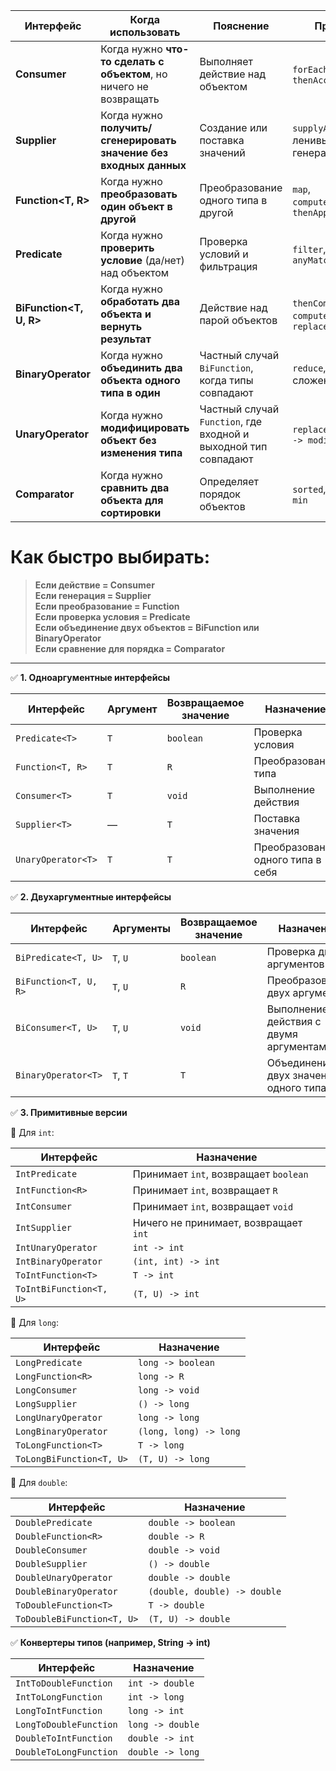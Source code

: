 
| Интерфейс               | Когда использовать                                                 | Пояснение                                                       | Пример                                          |
| ----------------------- | ------------------------------------------------------------------ | --------------------------------------------------------------- | ----------------------------------------------- |
| **Consumer<T>**         | Когда нужно **что-то сделать с объектом**, но ничего не возвращать | Выполняет действие над объектом                                 | `forEach`, `peek`, `thenAccept`                 |
| **Supplier<T>**         | Когда нужно **получить/сгенерировать значение без входных данных** | Создание или поставка значений                                  | `supplyAsync`, ленивые генераторы               |
| **Function<T, R>**      | Когда нужно **преобразовать один объект в другой**                 | Преобразование одного типа в другой                             | `map`, `computeIfAbsent`, `thenApply`           |
| **Predicate<T>**        | Когда нужно **проверить условие** (да/нет) над объектом            | Проверка условий и фильтрация                                   | `filter`, `removeIf`, `anyMatch`                |
| **BiFunction<T, U, R>** | Когда нужно **обработать два объекта и вернуть результат**         | Действие над парой объектов                                     | `thenCombine`, `computeIfPresent`, `replaceAll` |
| **BinaryOperator<T>**   | Когда нужно **объединить два объекта одного типа в один**          | Частный случай `BiFunction`, когда типы совпадают               | `reduce`, сложение чисел                        |
| **UnaryOperator<T>**    | Когда нужно **модифицировать объект без изменения типа**           | Частный случай `Function`, где входной и выходной тип совпадают | `replaceAll`, `map(x -> modify(x))`             |
| **Comparator<T>**       | Когда нужно **сравнить два объекта для сортировки**                | Определяет порядок объектов                                     | `sorted`, `sort`, `max`, `min`                  |

#  Как быстро выбирать:

> **Если действие = Consumer**  
> **Если генерация = Supplier**  
> **Если преобразование = Function**  
> **Если проверка условия = Predicate**  
> **Если объединение двух объектов = BiFunction или BinaryOperator**  
> **Если сравнение для порядка = Comparator**

---


✅ **1. Одноаргументные интерфейсы**

|Интерфейс|Аргумент|Возвращаемое значение|Назначение|
|---|---|---|---|
|`Predicate<T>`|`T`|`boolean`|Проверка условия|
|`Function<T, R>`|`T`|`R`|Преобразование типа|
|`Consumer<T>`|`T`|`void`|Выполнение действия|
|`Supplier<T>`|—|`T`|Поставка значения|
|`UnaryOperator<T>`|`T`|`T`|Преобразование одного типа в себя|
✅ **2. Двухаргументные интерфейсы**

| Интерфейс             | Аргументы | Возвращаемое значение | Назначение                              |
| --------------------- | --------- | --------------------- | --------------------------------------- |
| `BiPredicate<T, U>`   | `T`, `U`  | `boolean`             | Проверка двух аргументов                |
| `BiFunction<T, U, R>` | `T`, `U`  | `R`                   | Преобразование двух аргументов          |
| `BiConsumer<T, U>`    | `T`, `U`  | `void`                | Выполнение действия с двумя аргументами |
| `BinaryOperator<T>`   | `T`, `T`  | `T`                   | Объединение двух значений одного типа   |

✅ **3. Примитивные версии**

🔸 Для `int`:

|Интерфейс|Назначение|
|---|---|
|`IntPredicate`|Принимает `int`, возвращает `boolean`|
|`IntFunction<R>`|Принимает `int`, возвращает `R`|
|`IntConsumer`|Принимает `int`, возвращает `void`|
|`IntSupplier`|Ничего не принимает, возвращает `int`|
|`IntUnaryOperator`|`int -> int`|
|`IntBinaryOperator`|`(int, int) -> int`|
|`ToIntFunction<T>`|`T -> int`|
|`ToIntBiFunction<T, U>`|`(T, U) -> int`|
🔸 Для `long`:

|Интерфейс|Назначение|
|---|---|
|`LongPredicate`|`long -> boolean`|
|`LongFunction<R>`|`long -> R`|
|`LongConsumer`|`long -> void`|
|`LongSupplier`|`() -> long`|
|`LongUnaryOperator`|`long -> long`|
|`LongBinaryOperator`|`(long, long) -> long`|
|`ToLongFunction<T>`|`T -> long`|
|`ToLongBiFunction<T, U>`|`(T, U) -> long`|

🔸 Для `double`:

| Интерфейс                  | Назначение                   |
| -------------------------- | ---------------------------- |
| `DoublePredicate`          | `double -> boolean`          |
| `DoubleFunction<R>`        | `double -> R`                |
| `DoubleConsumer`           | `double -> void`             |
| `DoubleSupplier`           | `() -> double`               |
| `DoubleUnaryOperator`      | `double -> double`           |
| `DoubleBinaryOperator`     | `(double, double) -> double` |
| `ToDoubleFunction<T>`      | `T -> double`                |
| `ToDoubleBiFunction<T, U>` | `(T, U) -> double`           |

✅ **Конвертеры типов (например, String → int)**

|Интерфейс|Назначение|
|---|---|
|`IntToDoubleFunction`|`int -> double`|
|`IntToLongFunction`|`int -> long`|
|`LongToIntFunction`|`long -> int`|
|`LongToDoubleFunction`|`long -> double`|
|`DoubleToIntFunction`|`double -> int`|
|`DoubleToLongFunction`|`double -> long`|